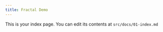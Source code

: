 ```yaml
---
title: Fractal Demo
---
```


This is your index page. You can edit its contents at `src/docs/01-index.md`
